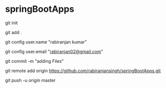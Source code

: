 # springBootApps

git init

git add .

git config user.name "rabiranjan kumar"

git config user.email "rabiranjan02@gmail.com"

git commit -m "adding Files"

git remote add origin https://github.com/rabiranjansingh/springBootApps.git

git push -u origin master 
